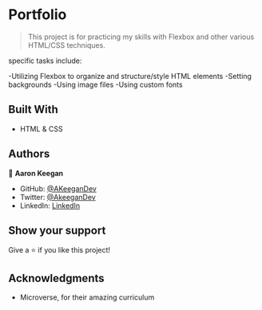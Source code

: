# Portfolio

> This project is for practicing my skills with Flexbox and other various HTML/CSS techniques.

specific tasks include:

-Utilizing Flexbox to organize and structure/style HTML elements
-Setting backgrounds
-Using image files
-Using custom fonts


## Built With

- HTML & CSS





## Authors

👤 **Aaron Keegan**

- GitHub: [@AKeeganDev](https://github.com/AKeeganDev)
- Twitter: [@AkeeganDev](https://twitter.com/AkeeganDev)
- LinkedIn: [LinkedIn](https://linkedin.com/in/AKeeganDev)



## Show your support

Give a ⭐️ if you like this project!

## Acknowledgments

- Microverse, for their amazing curriculum